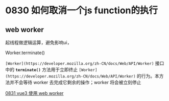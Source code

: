 # 0830 如何取消一个js function的执行

## web worker

起线程做逻辑运算，避免影响ui，

Worker.terminate()

`[Worker](https://developer.mozilla.org/zh-CN/docs/Web/API/Worker)` 接口中的 **`terminate()`** 方法用于立即终止 `[Worker](https://developer.mozilla.org/zh-CN/docs/Web/API/Worker)` 的行为。本方法并不会等待 worker 去完成它剩余的操作；worker 将会被立刻停止

[0831 vue3 使用 web worker ](0831%20vue3%20%E4%BD%BF%E7%94%A8%20web%20worker%209d624a9254b44549abc70b80a9e9aac6.md)